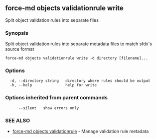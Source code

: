 ## force-md objects validationrule write

Split object validation rules into separate files

### Synopsis

Split object validation rules into separate metadata files to match sfdx's source format

```
force-md objects validationrule write -d directory [filename]...
```

### Options

```
  -d, --directory string   directory where rules should be output
  -h, --help               help for write
```

### Options inherited from parent commands

```
      --silent   show errors only
```

### SEE ALSO

* [force-md objects validationrule](force-md_objects_validationrule.md)	 - Manage validation rule metadata

